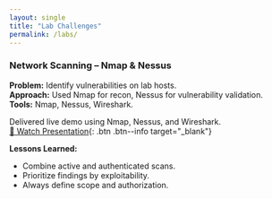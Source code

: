 ```yaml
---
layout: single
title: "Lab Challenges"
permalink: /labs/
---
```


###  Network Scanning – Nmap & Nessus
**Problem:** Identify vulnerabilities on lab hosts.  
**Approach:** Used Nmap for recon, Nessus for vulnerability validation.  
**Tools:** Nmap, Nessus, Wireshark.  

Delivered live demo using Nmap, Nessus, and Wireshark.  
[🎥 Watch Presentation](https://youtu.be/MNpF640swl4){: .btn .btn--info target="_blank"}

**Lessons Learned:**
- Combine active and authenticated scans.
- Prioritize findings by exploitability.
- Always define scope and authorization.
